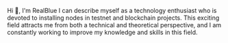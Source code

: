 Hi 👋, I'm RealBlue
I can describe myself as a technology enthusiast who is devoted to installing nodes in testnet and blockchain projects. This exciting field attracts me from both a technical and theoretical perspective, and I am constantly working to improve my knowledge and skills in this field.
